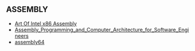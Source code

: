 
## ASSEMBLY

+ [Art Of Intel x86 Assembly](https://mega.nz/file/EwcgUZQB#EHdFmqOkzzWUuemzyu53PO_lu-D9t230KdrjANRv52g)
+ [Assembly_Programming_and_Computer_Architecture_for_Software_Engineers](https://mega.nz/file/9wNyCBaB#6yKhpRjbYZJP4Ja4BqcdvcH2csFYWuVHztkRhVGVXVA)
+ [assembly64](https://mega.nz/file/YoNkSLDY#ATXZCVR_yQ2rlDfkDZEDBSP5U98orSg3emIYVzj6Xvc)
